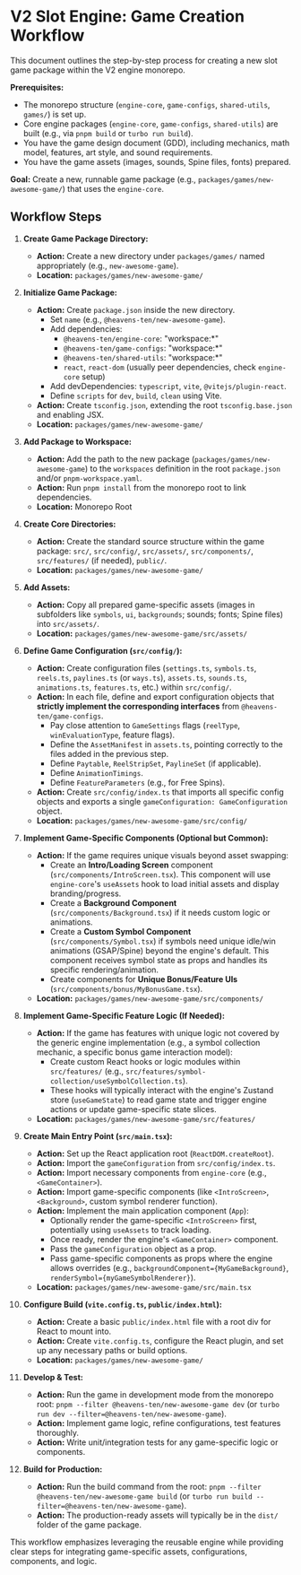 # V2 Slot Engine: Game Creation Workflow

This document outlines the step-by-step process for creating a new slot game package within the V2 engine monorepo.

**Prerequisites:**
*   The monorepo structure (`engine-core`, `game-configs`, `shared-utils`, `games/`) is set up.
*   Core engine packages (`engine-core`, `game-configs`, `shared-utils`) are built (e.g., via `pnpm build` or `turbo run build`).
*   You have the game design document (GDD), including mechanics, math model, features, art style, and sound requirements.
*   You have the game assets (images, sounds, Spine files, fonts) prepared.

**Goal:** Create a new, runnable game package (e.g., `packages/games/new-awesome-game/`) that uses the `engine-core`.

## Workflow Steps

1.  **Create Game Package Directory:**
    *   **Action:** Create a new directory under `packages/games/` named appropriately (e.g., `new-awesome-game`).
    *   **Location:** `packages/games/new-awesome-game/`

2.  **Initialize Game Package:**
    *   **Action:** Create `package.json` inside the new directory.
        *   Set `name` (e.g., `@heavens-ten/new-awesome-game`).
        *   Add dependencies:
            *   `@heavens-ten/engine-core`: "workspace:*"
            *   `@heavens-ten/game-configs`: "workspace:*"
            *   `@heavens-ten/shared-utils`: "workspace:*"
            *   `react`, `react-dom` (usually peer dependencies, check `engine-core` setup)
        *   Add devDependencies: `typescript`, `vite`, `@vitejs/plugin-react`.
        *   Define `scripts` for `dev`, `build`, `clean` using Vite.
    *   **Action:** Create `tsconfig.json`, extending the root `tsconfig.base.json` and enabling JSX.
    *   **Location:** `packages/games/new-awesome-game/`

3.  **Add Package to Workspace:**
    *   **Action:** Add the path to the new package (`packages/games/new-awesome-game`) to the `workspaces` definition in the root `package.json` and/or `pnpm-workspace.yaml`.
    *   **Action:** Run `pnpm install` from the monorepo root to link dependencies.
    *   **Location:** Monorepo Root

4.  **Create Core Directories:**
    *   **Action:** Create the standard source structure within the game package: `src/`, `src/config/`, `src/assets/`, `src/components/`, `src/features/` (if needed), `public/`.
    *   **Location:** `packages/games/new-awesome-game/`

5.  **Add Assets:**
    *   **Action:** Copy all prepared game-specific assets (images in subfolders like `symbols`, `ui`, `backgrounds`; sounds; fonts; Spine files) into `src/assets/`.
    *   **Location:** `packages/games/new-awesome-game/src/assets/`

6.  **Define Game Configuration (`src/config/`):**
    *   **Action:** Create configuration files (`settings.ts`, `symbols.ts`, `reels.ts`, `paylines.ts` (or `ways.ts`), `assets.ts`, `sounds.ts`, `animations.ts`, `features.ts`, etc.) within `src/config/`.
    *   **Action:** In each file, define and export configuration objects that **strictly implement the corresponding interfaces** from `@heavens-ten/game-configs`.
        *   Pay close attention to `GameSettings` flags (`reelType`, `winEvaluationType`, feature flags).
        *   Define the `AssetManifest` in `assets.ts`, pointing correctly to the files added in the previous step.
        *   Define `Paytable`, `ReelStripSet`, `PaylineSet` (if applicable).
        *   Define `AnimationTimings`.
        *   Define `FeatureParameters` (e.g., for Free Spins).
    *   **Action:** Create `src/config/index.ts` that imports all specific config objects and exports a single `gameConfiguration: GameConfiguration` object.
    *   **Location:** `packages/games/new-awesome-game/src/config/`

7.  **Implement Game-Specific Components (Optional but Common):**
    *   **Action:** If the game requires unique visuals beyond asset swapping:
        *   Create an **Intro/Loading Screen** component (`src/components/IntroScreen.tsx`). This component will use `engine-core`'s `useAssets` hook to load initial assets and display branding/progress.
        *   Create a **Background Component** (`src/components/Background.tsx`) if it needs custom logic or animations.
        *   Create a **Custom Symbol Component** (`src/components/Symbol.tsx`) if symbols need unique idle/win animations (GSAP/Spine) beyond the engine's default. This component receives symbol state as props and handles its specific rendering/animation.
        *   Create components for **Unique Bonus/Feature UIs** (`src/components/bonus/MyBonusGame.tsx`).
    *   **Location:** `packages/games/new-awesome-game/src/components/`

8.  **Implement Game-Specific Feature Logic (If Needed):**
    *   **Action:** If the game has features with unique logic not covered by the generic engine implementation (e.g., a symbol collection mechanic, a specific bonus game interaction model):
        *   Create custom React hooks or logic modules within `src/features/` (e.g., `src/features/symbol-collection/useSymbolCollection.ts`).
        *   These hooks will typically interact with the engine's Zustand store (`useGameState`) to read game state and trigger engine actions or update game-specific state slices.
    *   **Location:** `packages/games/new-awesome-game/src/features/`

9.  **Create Main Entry Point (`src/main.tsx`):**
    *   **Action:** Set up the React application root (`ReactDOM.createRoot`).
    *   **Action:** Import the `gameConfiguration` from `src/config/index.ts`.
    *   **Action:** Import necessary components from `engine-core` (e.g., `<GameContainer>`).
    *   **Action:** Import game-specific components (like `<IntroScreen>`, `<Background>`, custom symbol renderer function).
    *   **Action:** Implement the main application component (`App`):
        *   Optionally render the game-specific `<IntroScreen>` first, potentially using `useAssets` to track loading.
        *   Once ready, render the engine's `<GameContainer>` component.
        *   Pass the `gameConfiguration` object as a prop.
        *   Pass game-specific components as props where the engine allows overrides (e.g., `backgroundComponent={MyGameBackground}`, `renderSymbol={myGameSymbolRenderer}`).
    *   **Location:** `packages/games/new-awesome-game/src/main.tsx`

10. **Configure Build (`vite.config.ts`, `public/index.html`):**
    *   **Action:** Create a basic `public/index.html` file with a root div for React to mount into.
    *   **Action:** Create `vite.config.ts`, configure the React plugin, and set up any necessary paths or build options.
    *   **Location:** `packages/games/new-awesome-game/`

11. **Develop & Test:**
    *   **Action:** Run the game in development mode from the monorepo root: `pnpm --filter @heavens-ten/new-awesome-game dev` (or `turbo run dev --filter=@heavens-ten/new-awesome-game`).
    *   **Action:** Implement game logic, refine configurations, test features thoroughly.
    *   **Action:** Write unit/integration tests for any game-specific logic or components.

12. **Build for Production:**
    *   **Action:** Run the build command from the root: `pnpm --filter @heavens-ten/new-awesome-game build` (or `turbo run build --filter=@heavens-ten/new-awesome-game`).
    *   **Action:** The production-ready assets will typically be in the `dist/` folder of the game package.

This workflow emphasizes leveraging the reusable engine while providing clear steps for integrating game-specific assets, configurations, components, and logic.
